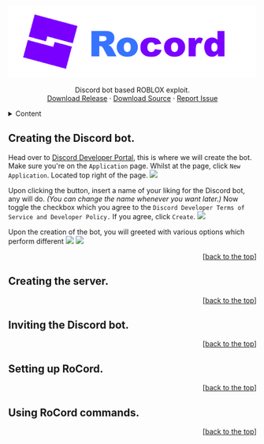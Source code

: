  <a name="top"></a>
<div align="center">
  <a href="https://github.com/othneildrew/Best-README-Template">
    <img src="Source/RoCord/Resources/RoCord.png" alt="Logo">
  </a>
  <p align="center">
    Discord bot based ROBLOX exploit.
    <br />
    <a href="https://github.com/eb-06/RoCord/raw/main/Release/RoCord.exe">Download Release</a>
    ·
    <a href="https://github.com/othneildrew/Best-README-Template/issues">Download Source</a>
    ·
    <a href="https://github.com/othneildrew/Best-README-Template/issues">Report Issue</a>
  </p>
</div>

<details>
  <summary>Content</summary>
  <ol>
    <li><a href="#creating-the-discord-bot">Creating the Discord bot.</a></li>
    <li><a href="#creating-the-server">Creating the server.</a></li>
    <li><a href="#inviting-the-discord-bot">Inviting the Discord bot.</a></li>
    <li><a href="#setting-up-rocord">Setting up RoCord.</a></li>
    <li><a href="#using-rocord-commands">Using RoCord commands.</a></li>
  </ol>
</details>

## Creating the Discord bot.

Head over to [Discord Developer Portal](https://discord.com/developers/applications), this is where we will create the bot.
Make sure you're on the `Application` page. Whilst at the page, click `New Application`. Located top right of the page.
![](https://cdn.upload.systems/uploads/9SdFzFyt.png)

Upon clicking the button, insert a name of your liking for the Discord bot, any will do. *(You can change the name whenever you want later.)*
Now toggle the checkbox which you agree to the `Discord Developer Terms of Service and Developer Policy.` If you agree, click `Create`.
![](https://cdn.upload.systems/uploads/NUmlQj1K.png)

Upon the creation of the bot, you will greeted with various options which perform different 
![](https://cdn.upload.systems/uploads/DnCuKaBV.png)
![](https://cdn.upload.systems/uploads/bMgWA5m9.png)
![]()
![]()
![]()
![]()
![]()

<p align="right">[<a href="#top">back to the top</a>]</p>

## Creating the server.
<p align="right">[<a href="#top">back to the top</a>]</p>

## Inviting the Discord bot.
<p align="right">[<a href="#top">back to the top</a>]</p>

## Setting up RoCord.
<p align="right">[<a href="#top">back to the top</a>]</p>

## Using RoCord commands.
<p align="right">[<a href="#top">back to the top</a>]</p>
